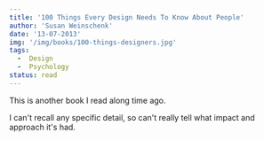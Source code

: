 ```yaml
---
title: '100 Things Every Design Needs To Know About People'
author: 'Susan Weinschenk'
date: '13-07-2013'
img: '/img/books/100-things-designers.jpg'
tags:
  -  Design
  -  Psychology
status: read
---
```


This is another book I read along time ago.

I can't recall any specific detail, so can't really tell what impact and approach it's had.
